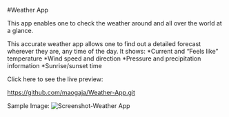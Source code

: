 
#Weather App

This app enables one to check the weather around and all over the world at a glance. 

This accurate weather app allows one to find out a detailed forecast wherever they are, any time of the day.
It shows:
    *Current and “Feels like” temperature
    *Wind speed and direction
    *Pressure and precipitation information
    *Sunrise/sunset time

 Click here to see the live preview:

https://github.com/maogaja/Weather-App.git


Sample Image:
![Screenshot-Weather App](https://github.com/maogaja/Weather-App/assets/121969650/be07e860-8794-4bc3-a260-9c6caa48e4d3)

